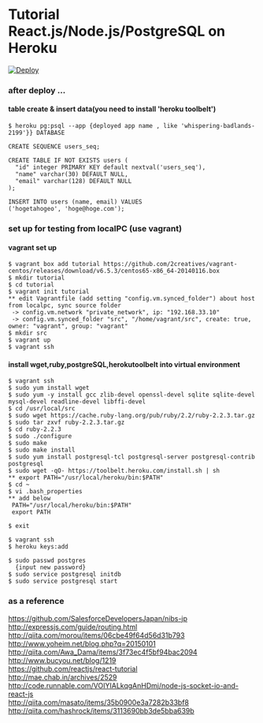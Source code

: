 # Tutorial React.js/Node.js/PostgreSQL on Heroku

[![Deploy](https://www.herokucdn.com/deploy/button.png)](https://heroku.com/deploy)

### after deploy ...
#### table create & insert data(you need to install 'heroku toolbelt')

    $ heroku pg:psql --app {deployed app name , like 'whispering-badlands-2199'}} DATABASE
    
    CREATE SEQUENCE users_seq;
    
    CREATE TABLE IF NOT EXISTS users (
      "id" integer PRIMARY KEY default nextval('users_seq'),
      "name" varchar(30) DEFAULT NULL,
      "email" varchar(128) DEFAULT NULL
    );
    
    INSERT INTO users (name, email) VALUES
    ('hogetahogeo', 'hoge@hoge.com');

### set up for testing from localPC (use vagrant)
#### vagrant set up

    $ vagrant box add tutorial https://github.com/2creatives/vagrant-centos/releases/download/v6.5.3/centos65-x86_64-20140116.box
    $ mkdir tutorial
    $ cd tutorial
    $ vagrant init tutorial
    ** edit Vagrantfile (add setting "config.vm.synced_folder") about host from localpc, sync source folder
     -> config.vm.network "private_network", ip: "192.168.33.10"
     -> config.vm.synced_folder "src", "/home/vagrant/src", create: true, owner: "vagrant", group: "vagrant"
    $ mkdir src
    $ vagrant up
    $ vagrant ssh

#### install wget,ruby,postgreSQL,herokutoolbelt into virtual environment 

    $ vagrant ssh
    $ sudo yum install wget
    $ sudo yum -y install gcc zlib-devel openssl-devel sqlite sqlite-devel mysql-devel readline-devel libffi-devel
    $ cd /usr/local/src
    $ sudo wget https://cache.ruby-lang.org/pub/ruby/2.2/ruby-2.2.3.tar.gz
    $ sudo tar zxvf ruby-2.2.3.tar.gz
    $ cd ruby-2.2.3
    $ sudo ./configure
    $ sudo make
    $ sudo make install
    $ sudo yum install postgresql-tcl postgresql-server postgresql-contrib postgresql
    $ sudo wget -qO- https://toolbelt.heroku.com/install.sh | sh
    ** export PATH="/usr/local/heroku/bin:$PATH"
    $ cd ~
    $ vi .bash_properties
    ** add below
     PATH="/usr/local/heroku/bin:$PATH"
     export PATH
    
    $ exit
    
    $ vagrant ssh
    $ heroku keys:add
    
    $ sudo passwd postgres
      {input new password}
    $ sudo service postgresql initdb
    $ sudo service postgresql start

### as a reference
https://github.com/SalesforceDevelopersJapan/nibs-jp  
http://expressjs.com/guide/routing.html  
http://qiita.com/morou/items/06cbe49f64d56d31b793  
http://www.yoheim.net/blog.php?q=20150101  
http://qiita.com/Awa_Dama/items/3f73ec4f5bf94bac2094  
http://www.bucyou.net/blog/1219  
https://github.com/reactjs/react-tutorial  
http://mae.chab.in/archives/2529  
http://code.runnable.com/VOIYIALkqgAnHDmj/node-js-socket-io-and-react-js  
http://qiita.com/masato/items/35b0900e3a7282b33bf8  
http://qiita.com/hashrock/items/3113690bb3de5bba639b  
